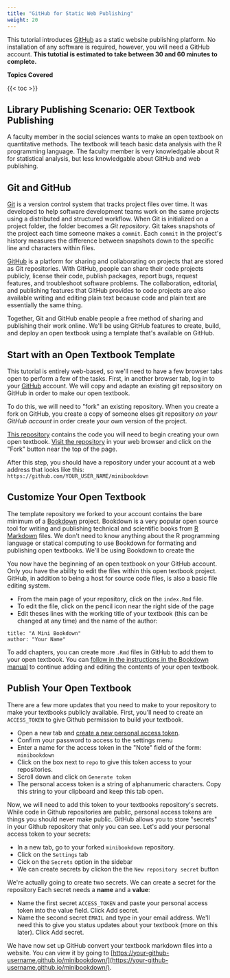 ```yaml
---
title: "GitHub for Static Web Publishing"
weight: 20
---
```


This tutorial introduces [GitHub](https://github.com/) as a static website publishing platform. No installation of any software is required, however, you will need a GitHub account. **This tutotial is estimated to take between 30 and 60 minutes to complete.**

**Topics Covered**

{{< toc >}}

## Library Publishing Scenario: OER Textbook Publishing

A faculty member in the social sciences wants to make an open textbook on quantitative methods. The textbook will teach basic data analysis with the R programming language. The faculty member is very knowledgable about R for statistical analysis, but less knowledgable about GitHub and web publishing.

## Git and GitHub

[Git](https://git-scm.com/) is a version control system that tracks project files over time. It was developed to help software development teams work on the same projects using a distributed and structured workflow. When Git is initialized on a project folder, the folder becomes a _Git repository_. Git takes snapshots of the project each time someone makes a `commit`. Each `commit` in the project's history measures the difference between snapshots down to the specific line and characters within files. 

[GitHub](https://github.com) is a platform for sharing and collaborating on projects that are stored as Git repositories. With GitHub, people can share their code projects publicly, license their code, publish packages, report bugs, request features, and troubleshoot software problems. The collaboration, editorial, and publishing features that GitHub provides to code projects are also available writing and editing plain text because code and plain text are essentially the same thing. 

Together, Git and GitHub enable people a free method of sharing and publishing their work online. We'll be using GitHub features to create, build, and deploy an open textbook using a template that's available on GitHub.

## Start with an Open Textbook Template

This tutorial is entirely web-based, so we'll need to have a few browser tabs open to perform a few of the tasks. First, in another browser tab, log in to your [GitHub](https://github.com) account. We will copy and adapte an existing git repsository on GitHub in order to make our open textbook.

To do this, we will need to "fork" an existing repository. When you create a fork on GitHub, you create a copy of someone elses git repository _on your GitHub account_ in order create your own version of the project.

[This repository](https://github.com/chrisdaaz/minibookdown) contains the code you will need to begin creating your own open textbook. [Visit the repository](https://github.com/chrisdaaz/minibookdown) in your web browser and click on the "Fork" button near the top of the page.

After this step, you should have a repository under your account at a web address that looks like this: `https://github.com/YOUR_USER_NAME/minibookdown`

## Customize Your Open Textbook

The template repository we forked to your account contains the bare minimum of a [Bookdown](https://bookdown.org) project. Bookdown is a very popular open source tool for writing and publishing technical and scientific books from [R Markdown](https://rmarkdown.rstudio.com/) files. We don't need to know anything about the R programming language or statical computing to use Bookdown for formating and publishing open textbooks. We'll be using Bookdown to create the   

You now have the beginning of an open textbook on your GitHub account. Only you have the ability to edit the files within this open textbook project. GitHub, in addition to being a host for source code files, is also a basic file editing system. 

- From the main page of your repository, click on the `index.Rmd` file.
- To edit the file, click on the pencil icon near the right side of the page
- Edit theses lines with the working title of your textbook (this can be changed at any time) and the name of the author:

```
title: "A Mini Bookdown"
author: "Your Name"
```

To add chapters, you can create more `.Rmd` files in GitHub to add them to your open textbook. You can [follow in the instructions in the Bookdown manual](https://bookdown.org/yihui/bookdown/usage.html) to continue adding and editing the contents of your open textbook.

## Publish Your Open Textbook

There are a few more updates that you need to make to your repository to make your textbooks publicly available. First, you'll need to create an `ACCESS_TOKEN` to give Github permission to build your textbook. 

- Open a new tab and [create a new personal access token](https://github.com/settings/tokens/new). 
- Confirm your password to access to the settings menu
- Enter a name for the access token in the "Note" field of the form: `minibookdown`
- Click on the box next to `repo` to give this token access to your repositories.
- Scroll down and click on `Generate token`
- The personal access token is a string of alphanumeric characters. Copy this string to your clipboard and keep this tab open. 

Now, we will need to add this token to your textbooks repository's secrets. While code in Github repositories are public, personal access tokens are things you should never make public. GitHub allows you to store "secrets" in your Github repository that only you can see. Let's add your personal access token to your secrets:

- In a new tab, go to your forked `minibookdown` repository. 
- Click on the `Settings` tab
- Cick on the `Secrets` option in the sidebar
- We can create secrets by clickon the the `New repository secret` button

We're actually going to create two secrets. We can create a secret for the repository Each secret needs a **name** and a **value**: 

- Name the first secret `ACCESS_TOKEN` and paste your personal access token into the value field. Click Add secret.
- Name the second secret `EMAIL` and type in your email address. We'll need this to give you status updates about your textbook (more on this later). Click Add secret.

We have now set up GitHub convert your textbook markdown files into a website. You can view it by going to [https://your-github-username.github.io/minibookdown/](https://your-github-username.github.io/minibookdown/).